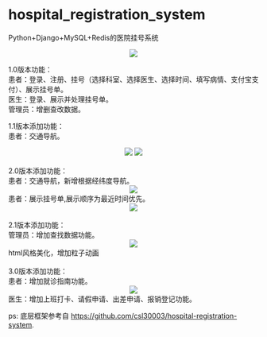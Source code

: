 # hospital_registration_system
Python+Django+MySQL+Redis的医院挂号系统
<div align="center">
  <img src="https://github.com/zhengpujia/SJTU-hospital_registration_system/picture/log_in.png">
</div>

1.0版本功能：<br>
患者：登录、注册、挂号（选择科室、选择医生、选择时间、填写病情、支付宝支付）、展示挂号单。<br>
医生：登录、展示并处理挂号单。<br>
管理员：增删查改数据。<br>

1.1版本添加功能：<br>
患者：交通导航。<br>
<div align="center">
  <img src="https://github.com/zhengpujia/SJTU-CS3604/blob/main/picture/navigation1.png">
  <img src="https://github.com/zhengpujia/SJTU-CS3604/blob/main/picture/navigation2.png">
</div>
<br>
2.0版本添加功能：<br>
患者：交通导航，新增根据经纬度导航。<br>
<div align="center">
  <img src="https://github.com/zhengpujia/SJTU-CS3604/blob/main/picture/navigation3.png">
</div>
患者：展示挂号单,展示顺序为最近时间优先。<br>
<div align="center">
  <img src="https://github.com/zhengpujia/SJTU-CS3604/blob/main/picture/registration.png">
</div>
<br>
2.1版本添加功能：<br>
管理员：增加查找数据功能。<br>
<div align="center">
  <img src="https://github.com/zhengpujia/SJTU-CS3604/blob/main/picture/admin_view.png">
</div>
html风格美化，增加粒子动画<br>
<br>
3.0版本添加功能：<br>
患者：增加就诊指南功能。<br>
<div align="center">
  <img src="https://github.com/zhengpujia/SJTU-CS3604/blob/main/picture/guide.png">
</div>
医生：增加上班打卡、请假申请、出差申请、报销登记功能。<br>

ps: 底层框架参考自 https://github.com/csl30003/hospital-registration-system.


